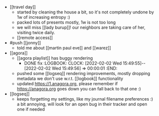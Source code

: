 - [[travel day]]
	- started by cleaning the house a bit, so it's not completely undone by 1w of increasing entropy :)
	- packed lots of presents mostly, 1w is not too long
	- we will miss [[lady burup]]! our neighbors are taking care of her, visiting twice daily.
	- [[remote access]]
- #push [[jonny]]
	- told me about [[martin paul eve]] and [[warez]]
- [[agora]]
	- [[agora playlist]] has buggy rendering
		- DONE fix
		  :LOGBOOK:
		  CLOCK: [2022-02-02 Wed 15:49:55]--[2022-02-02 Wed 15:49:56] =>  00:00:01
		  :END:
	- pushed some [[logseq]] rendering improvements, mostly dropping metadata we don't use w.r.t. [[logbook]] functionality
	- updated https://1.anagora.org, please remember if https://anagora.org goes down you can fall back to that one :)
- [[logseq]]
	- keeps forgetting my settings, like my journal filename preferences :) a bit annoying, will look for an open bug in their tracker and open one if needed